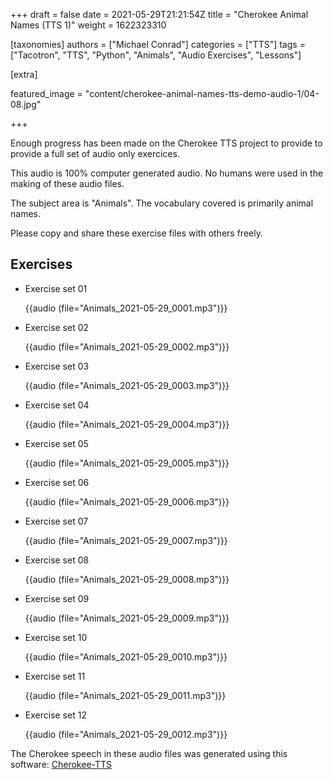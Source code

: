 +++
draft = false
date = 2021-05-29T21:21:54Z
title = "Cherokee Animal Names (TTS 1)"
weight = 1622323310

[taxonomies]
authors = ["Michael Conrad"]
categories = ["TTS"]
tags = ["Tacotron", "TTS", "Python", "Animals", "Audio Exercises", "Lessons"]

[extra]

featured_image = "content/cherokee-animal-names-tts-demo-audio-1/04-08.jpg"

+++

Enough progress has been made on the Cherokee TTS project to provide to provide a full set of audio only exercices.

This audio is 100% computer generated audio. No humans were used in the making of these audio files.

<!-- more -->

The subject area is "Animals". The vocabulary covered is primarily animal names.

Please copy and share these exercise files with others freely.

## Exercises

* Exercise set 01

    {{audio (file="Animals_2021-05-29_0001.mp3")}}

* Exercise set 02

    {{audio (file="Animals_2021-05-29_0002.mp3")}}

* Exercise set 03

    {{audio (file="Animals_2021-05-29_0003.mp3")}}

* Exercise set 04

    {{audio (file="Animals_2021-05-29_0004.mp3")}}

* Exercise set 05

    {{audio (file="Animals_2021-05-29_0005.mp3")}}

* Exercise set 06

    {{audio (file="Animals_2021-05-29_0006.mp3")}}

* Exercise set 07

    {{audio (file="Animals_2021-05-29_0007.mp3")}}

* Exercise set 08

    {{audio (file="Animals_2021-05-29_0008.mp3")}}

* Exercise set 09

    {{audio (file="Animals_2021-05-29_0009.mp3")}}

* Exercise set 10

    {{audio (file="Animals_2021-05-29_0010.mp3")}}

* Exercise set 11

    {{audio (file="Animals_2021-05-29_0011.mp3")}}

* Exercise set 12

    {{audio (file="Animals_2021-05-29_0012.mp3")}}

The Cherokee speech in these audio files was generated using this software: [Cherokee-TTS](https://github.com/CherokeeLanguage/Cherokee-TTS)

<!-- 2a-2021-05-01-epoch_300-loss_0.0740 -->